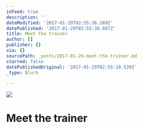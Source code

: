 ```yaml
---
inFeed: true
description: ''
dateModified: '2017-01-29T02:55:36.289Z'
datePublished: '2017-01-29T02:55:36.887Z'
title: Meet the trainer
author: []
publisher: {}
via: {}
sourcePath: _posts/2017-01-29-meet-the-trainer.md
starred: false
datePublishedOriginal: '2017-01-29T02:55:10.539Z'
_type: Blurb

---
```

![](https://the-grid-user-content.s3-us-west-2.amazonaws.com/51fc2704-efa1-4e1c-aa11-29824b53891b.jpg)

# Meet the trainer